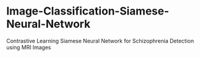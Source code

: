 # Image-Classification-Siamese-Neural-Network
Contrastive Learning Siamese Neural Network for Schizophrenia Detection using MRI Images
